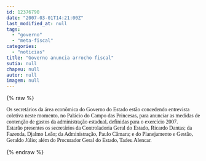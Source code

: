 ```yaml
---
id: 12376790
date: "2007-03-01T14:21:00Z"
last_modified_at: null
tags:
  - "governo"
  - "meta-fiscal"
categories:
  - "noticias"
title: "Governo anuncia arrocho fiscal"
sutia: null
chapeu: null
autor: null
imagem: null
---
```

{% raw %}
<p><FONT face=Verdana>Os secretários da área econômica do Governo do Estado estão concedendo entrevista coletiva neste momento, no Palácio do Campo das Princesas, para anunciar as medidas de contenção de gastos da administração estadual, definidas para o exercício 2007. <BR>Estarão presentes os secretários da Controladoria Geral do Estado, Ricardo Dantas; da Fazenda, Djalmo Leão; da Administração, Paulo Câmara; e do Planejamento e Gestão, Geraldo Júlio; além do Procurador Geral do Estado, Tadeu Alencar. <BR></FONT> </p>
{% endraw %}